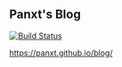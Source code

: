 ##  Panxt's Blog  
[![Build Status](https://travis-ci.com/panxt/blog.svg?branch=master)](https://travis-ci.com/github/panxt/blog)


https://panxt.github.io/blog/